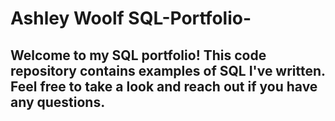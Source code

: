 # Ashley Woolf SQL-Portfolio-
## Welcome to my SQL portfolio! This code repository contains examples of SQL I've written. Feel free to take a look and reach out if you have any questions.
